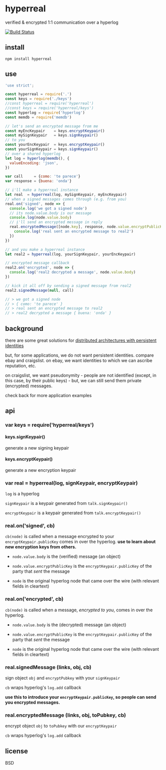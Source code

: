 # hyperreal

verified & encrypted 1:1 communication over a hyperlog

[![Build Status](https://travis-ci.org/elsehow/hyperreal.svg?branch=master)](https://travis-ci.org/elsehow/hyperreal)

## install
```
npm install hyperreal
```

## use

```javascript
'use strict';

const hyperreal = require('.')
const keys = require('./keys')
//const hyperreal = require('hyperreal')
//const keys = require('hyperreal/keys')
const hyperlog = require('hyperlog')
const memdb = require('memdb')

// let's send an encrypted message from me
const myEncKeypair    = keys.encryptKeypair()
const mySignKeypair   = keys.signKeypair()
// to you
const yourEncKeypair  = keys.encryptKeypair()
const yourSignKeypair = keys.signKeypair()
// over a shared hyperlog
let log = hyperlog(memdb(), {
  valueEncoding: 'json',
})

var call     = {como: 'te parece'}
var response = {buena: 'onda'}

// i'll make a hyperreal instance
let real  = hyperreal(log, mySignKeypair, myEncKeypair)
// when a signed messages comes through (e.g. from you)
real.on('signed', node => {
  console.log('we got a signed node')
  // its node.value.body is our message
  console.log(node.value.body)
  // i'll send an encrypted message in reply
  real.encryptedMessage([node.key], response, node.value.encryptPublicKey, (err, node) => {
    console.log('real sent an encrypted message to real2')
  })
})

// and you make a hyperreal instance
let real2 = hyperreal(log, yourSignKeypair, yourEncKeypair)

// encrypted message callback
real2.on('encrypted', node => {
  console.log('real2 decrypted a message', node.value.body)
})

// kick it all off by sending a signed message from real2
real2.signedMessage(null, call)

// > we got a signed node
// > { como: 'te parece' }
// > real sent an encrypted message to real2
// > real2 decrypted a message { buena: 'onda' }
```

## background
there are some great solutions for [distributed architectures with persistent identities](http://ssbc.github.io/)

but, for some applications, we do not want persistent identities. compare ebay and craigslist. on ebay, we want identities to which we can ascribe reputation, etc.

on craigslist, we want pseudonymity - people are not identified (except, in this case, by their public keys) - but, we can still send them private (encrypted) messages.

check back for more application examples
## api
### var keys = require('hyperreal/keys')
#### keys.signKeypair()
generate a new signing keypair
#### keys.encryptKeypair()
generate a new encryption keypair
### var real = hyperreal(log, signKeypair, encryptKeypair)

`log` is a hyperlog

`signKeypair` is a keypair generated from `talk.signKeypair()`

`encryptKeypair` is a keypair generated from `talk.encryptKeypair()`

### real.on('signed', cb)
`cb(node)` is called when a message encrypted to your `encryptKeypair.publicKey` comes in over the hyperlog. **use to learn about new encryption keys from others.**

- `node.value.body` is the (verified) message (an object)

- `node.value.encryptPublicKey` is the `encryptKeypair.publicKey` of the party that *sent* the message

- `node` is the original hyperlog node that came over the wire (with relevant fields in cleartext)

### real.on('encrypted', cb)
`cb(node)` is called when a message, *encrypted to you*, comes in over the hyperlog.

- `node.value.body` is the (decrypted) message (an object)

- `node.value.encryptPublicKey` is the `encryptKeypair.publicKey` of the party that *sent* the message

- `node` is the original hyperlog node that came over the wire (with relevant fields in cleartext)

### real.signedMessage (links, obj, cb)
    
sign object `obj` and `encryptPubkey` with your `signKeypair`

`cb` wraps hyperlog's `log.add` callback

**use this to introduce your `encryptKeypair.publicKey`, so people can send you encrypted messages.**

### real.encryptedMessage (links, obj, toPubkey, cb)

encrypt object `obj` to `toPubkey` with our `encryptKeypair`

`cb` wraps hyperlog's `log.add` callback

## license
BSD
